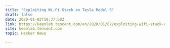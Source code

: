 ```yaml
---
title: "Exploiting Wi-Fi Stack on Tesla Model S"
draft: false
date: 2020-01-02T10:37:58Z
link: https://keenlab.tencent.com/en/2020/01/02/exploiting-wifi-stack-on-tesla-model-s/?utm_medium=RSS&utm_source=hune
site: keenlab.tencent.com
topic: Hacker News  

---
```

